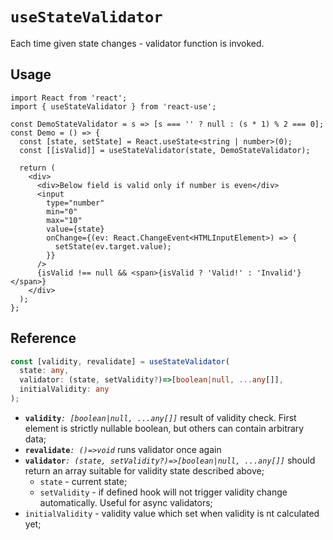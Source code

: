 # `useStateValidator`

Each time given state changes - validator function is invoked.

## Usage
```tsx
import React from 'react';
import { useStateValidator } from 'react-use';

const DemoStateValidator = s => [s === '' ? null : (s * 1) % 2 === 0];
const Demo = () => {
  const [state, setState] = React.useState<string | number>(0);
  const [[isValid]] = useStateValidator(state, DemoStateValidator);

  return (
    <div>
      <div>Below field is valid only if number is even</div>
      <input
        type="number"
        min="0"
        max="10"
        value={state}
        onChange={(ev: React.ChangeEvent<HTMLInputElement>) => {
          setState(ev.target.value);
        }}
      />
      {isValid !== null && <span>{isValid ? 'Valid!' : 'Invalid'}</span>}
    </div>
  );
};
```

## Reference
```ts 
const [validity, revalidate] = useStateValidator(
  state: any,
  validator: (state, setValidity?)=>[boolean|null, ...any[]],
  initialValidity: any
);
```
- **`validity`**_`: [boolean|null, ...any[]]`_ result of validity check. First element is strictly nullable boolean, but others can contain arbitrary data;
- **`revalidate`**_`: ()=>void`_ runs validator once again
- **`validator`**_`: (state, setValidity?)=>[boolean|null, ...any[]]`_ should return an array suitable for validity state described above;
    - `state` - current state;
    - `setValidity` - if defined hook will not trigger validity change automatically. Useful for async validators;
- `initialValidity` - validity value which set when validity is nt calculated yet;
